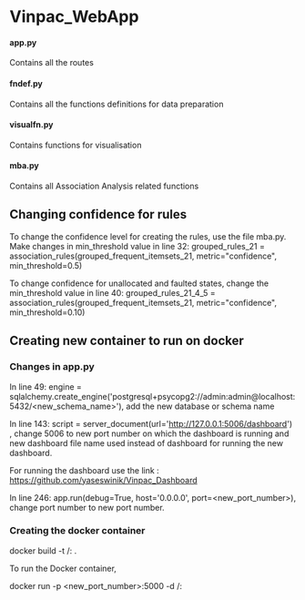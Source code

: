 # Vinpac_WebApp

#### app.py
Contains all the routes

#### fndef.py
Contains all the functions definitions for data preparation

#### visualfn.py
Contains functions for visualisation

#### mba.py
Contains all Association Analysis related functions 

## Changing confidence for rules
To change the confidence level for creating the rules, use the file mba.py. Make changes in min_threshold value in line 32:  grouped_rules_21 = association_rules(grouped_frequent_itemsets_21, metric="confidence", min_threshold=0.5)

To change confidence for unallocated and faulted states, change the min_threshold value in line 40: 
grouped_rules_21_4_5 = association_rules(grouped_frequent_itemsets_21, metric="confidence", min_threshold=0.10)

## Creating new container to run on docker
### Changes in app.py
In line 49: engine = sqlalchemy.create_engine('postgresql+psycopg2://admin:admin@localhost:5432/<new_schema_name>'), add the new database or schema name

In line 143: script = server_document(url='http://127.0.0.1:5006/dashboard') , change 5006 to new port number on which the dashboard is running and new dashboard file name used instead of dashboard for running the new dashboard. 

For running the dashboard use the link :  https://github.com/yaseswinik/Vinpac_Dashboard

In line 246: app.run(debug=True, host='0.0.0.0', port=<new_port_number>), change port number to new port number. 

### Creating the docker container

docker build -t <repo>/<image>:<tag> .

To run the Docker container, 

docker run -p <new_port_number>:5000 -d <repo>/<image>:<tag>





 
